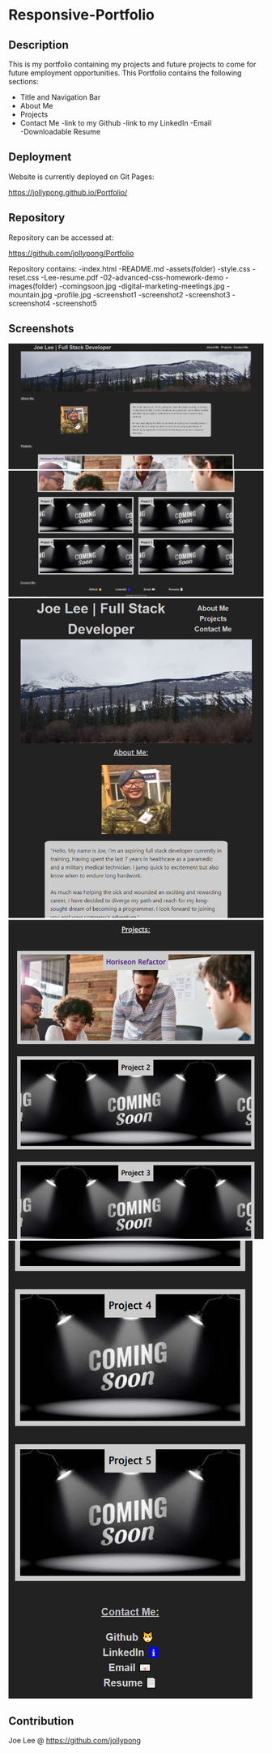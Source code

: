 # Responsive-Portfolio

## Description
This is my portfolio containing my projects and future projects to come for future employment opportunities. This Portfolio contains the following sections: 

- Title and Navigation Bar
- About Me
- Projects 
- Contact Me 
    -link to my Github
    -link to my LinkedIn
    -Email  
    -Downloadable Resume 

## Deployment
Website is currently deployed on Git Pages: 

https://jollypong.github.io/Portfolio/

## Repository
Repository can be accessed at: 

https://github.com/jollypong/Portfolio

Repository contains: 
-index.html
-README.md 
-assets(folder)
    -style.css
    -reset.css
    -Lee-resume.pdf
    -02-advanced-css-homework-demo
    -images(folder)
        -comingsoon.jpg
        -digital-marketing-meetings.jpg
        -mountain.jpg 
        -profile.jpg
        -screenshot1
        -screenshot2
        -screenshot3
        -screenshot4
        -screenshot5
     
## Screenshots
![screenshot1](./assets/images/screenshot1.png)
<br/>
![screenshot2](./assets/images/screenshot2.png)
<br/>
![screenshot3](./assets/images/screenshot3.png)
<br/>
![screenshot4](./assets/images/screenshot4.png)
<br/>
![screenshot5](./assets/images/screenshot5.png)

## Contribution
Joe Lee @ https://github.com/jollypong